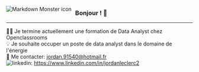 <img src="https://www.silvertouchtech.co.uk/wp-content/uploads/2020/05/big-data-banner.jpg"
     alt="Markdown Monster icon"
     style="float: left; margin-right: 10px;" />

### Bonjour ! 👋

----
👨‍🎓 Je termine actuellement une formation de Data Analyst chez Openclassrooms  
💡 Je souhaite occuper un poste de data analyst dans le domaine de l'énergie  
📧 Me contacter: jordan.91540@hotmail.fr  
<img src="https://i.stack.imgur.com/gVE0j.png" alt="linkedin">: https://www.linkedin.com/in/jordanleclerc2



